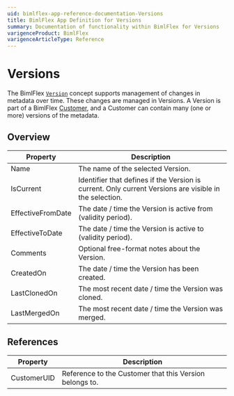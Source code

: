 ```yaml
---
uid: bimlflex-app-reference-documentation-Versions
title: BimlFlex App Definition for Versions
summary: Documentation of functionality within BimlFlex for Versions
varigenceProduct: BimlFlex
varigenceArticleType: Reference
---
```


# Versions

The BimlFlex [`Version`](xref:bimlflex-concepts-version) concept supports management of changes in metadata over time. These changes are managed in Versions.
    A Version is part of a BimlFlex [Customer](xref:bimlflex-concepts-customer), and a Customer can contain many (one or more) versions of the metadata.

## Overview
  
| Property | Description |
| --------- | ----------- |
|Name | The name of the selected Version.|
|IsCurrent | Identifier that defines if the Version is current. Only current Versions are visible in the selection.|
|EffectiveFromDate | The date / time the Version is active from (validity period).|
|EffectiveToDate | The date / time the Version is active to (validity period).|
|Comments | Optional free-format notes about the Version.|
|CreatedOn | The date / time the Version has been created.|
|LastClonedOn | The most recent date / time the Version was cloned.|
|LastMergedOn | The most recent date / time the Version was merged.|

## References
  
| Property | Description |
| --------- | ----------- |
|CustomerUID | Reference to the Customer that this Version belongs to.|


